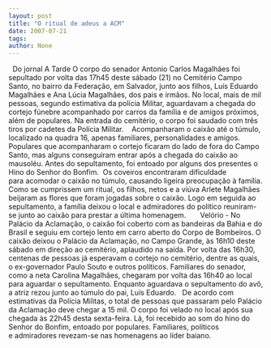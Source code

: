 ```yaml
---
layout: post
title: "O ritual de adeus a ACM"
date: 2007-07-21
tags: 
author: None
---
```


&nbsp;
Do jornal A Tarde
O corpo do senador Antonio Carlos Magalh&atilde;es foi sepultado por volta das 17h45 deste s&aacute;bado (21) no Cemit&eacute;rio Campo Santo, no bairro da Federa&ccedil;&atilde;o, em Salvador,&nbsp;junto aos filhos, Lu&iacute;s Eduardo Magalh&atilde;es e Ana L&uacute;cia Magalh&atilde;es, dos pais e irm&atilde;os.&nbsp;No local, mais de mil pessoas, segundo estimativa da pol&iacute;cia Militar, aguardavam a chegada do cortejo f&uacute;nebre acompanhado por carros da fam&iacute;lia e de amigos pr&oacute;ximos, al&eacute;m de populares.&nbsp;Na entrada do cemit&eacute;rio, o corpo foi saudado com tr&ecirc;s tiros por&nbsp;cadetes&nbsp;da&nbsp;Pol&iacute;cia Militar. &nbsp;&nbsp; 
Acompanharam o caix&atilde;o at&eacute; o t&uacute;mulo, localizado na quadra 16, apenas familiares, personalidades e amigos. Populares que acompanharam o cortejo ficaram do lado de fora do Campo Santo, mas alguns&nbsp;conseguiram entrar ap&oacute;s a chegada do caix&atilde;o ao mausol&eacute;u.&nbsp;Antes do&nbsp;sepultamento, foi entoado por alguns dos presentes o Hino do Senhor do Bonfim.&nbsp; 
Os coveiros encontraram&nbsp;dificuldade para&nbsp;acomodar o caix&atilde;o&nbsp;no t&uacute;mulo, causando ligeira&nbsp;preocupa&ccedil;&atilde;o&nbsp;&agrave; fam&iacute;lia. Como se cumprissem um ritual, os filhos, netos e a vi&uacute;va Arlete Magalh&atilde;es beijaram as flores que foram&nbsp;jogadas sobre o caix&atilde;o.&nbsp;Logo em seguida ao sepultamento, a fam&iacute;lia deixou o local e admiradores do pol&iacute;tico reuniram-se junto ao caix&atilde;o para prestar a &uacute;ltima homenagem.&nbsp;&nbsp;&nbsp;&nbsp;&nbsp;&nbsp; 
Vel&oacute;rio - No Pal&aacute;cio da Aclama&ccedil;&atilde;o,&nbsp;o caix&atilde;o foi coberto com as bandeiras da Bahia e do Brasil e seguiu em cortejo lento em carro aberto do Corpo de Bombeiros. O caix&atilde;o deixou o Pal&aacute;cio da Aclama&ccedil;&atilde;o, no Campo Grande, &agrave;s 16h10 deste s&aacute;bado em dire&ccedil;&atilde;o ao cemit&eacute;rio,&nbsp;aplaudido&nbsp;na sa&iacute;da. Por volta das 16h30, centenas de&nbsp;pessoas j&aacute; esperavam o cortejo no cemit&eacute;rio, dentre as quais, o ex-governador Paulo Souto e outros pol&iacute;ticos.&nbsp;Familiares do senador, como a neta Carolina Magalh&atilde;es, chegaram por volta das 16h40 ao local para aguardar o sepultamento. Enquanto aguardava o&nbsp;sepultamento do av&ocirc;, a atriz rezou junto ao t&uacute;mulo do pai,&nbsp;Lu&iacute;s Eduardo. &nbsp; 
De acordo com estimativas da Pol&iacute;cia Militas, o total de pessoas que passaram pelo Pal&aacute;cio da Aclama&ccedil;&atilde;o deve chegar a 15 mil. O corpo foi velado no local ap&oacute;s sua chegada &agrave;s 22h45 desta sexta-feira. L&aacute;, foi recebido ao som do hino do Senhor do Bonfim, entoado por populares. Familiares, pol&iacute;ticos e&nbsp;admiradores revezam-se nas homenagens ao l&iacute;der baiano.
 